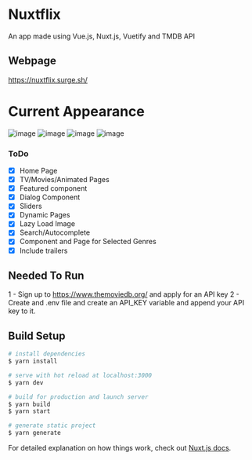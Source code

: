 # Nuxtflix
An app made using Vue.js, Nuxt.js, Vuetify and TMDB API

## Webpage
https://nuxtflix.surge.sh/


# Current Appearance
![image](https://i.ibb.co/2h6H63y/index.png)
![image](https://i.ibb.co/G7t7k6n/trending.png)
![image](https://i.ibb.co/XF5k5cW/dialog.png)
![image](https://i.ibb.co/YXSgfx1/trailer.png)

### ToDo
- [x] Home Page
- [x] TV/Movies/Animated Pages
- [x] Featured component
- [x] Dialog Component
- [x] Sliders
- [x] Dynamic Pages
- [x] Lazy Load Image
- [x] Search/Autocomplete
- [x] Component and Page for Selected Genres
- [x] Include trailers

## Needed To Run
1 - Sign up to https://www.themoviedb.org/ and apply for an API key
2 - Create and .env file and create an API_KEY variable and append your API key to it.

## Build Setup

```bash
# install dependencies
$ yarn install

# serve with hot reload at localhost:3000
$ yarn dev

# build for production and launch server
$ yarn build
$ yarn start

# generate static project
$ yarn generate
```

For detailed explanation on how things work, check out [Nuxt.js docs](https://nuxtjs.org).
